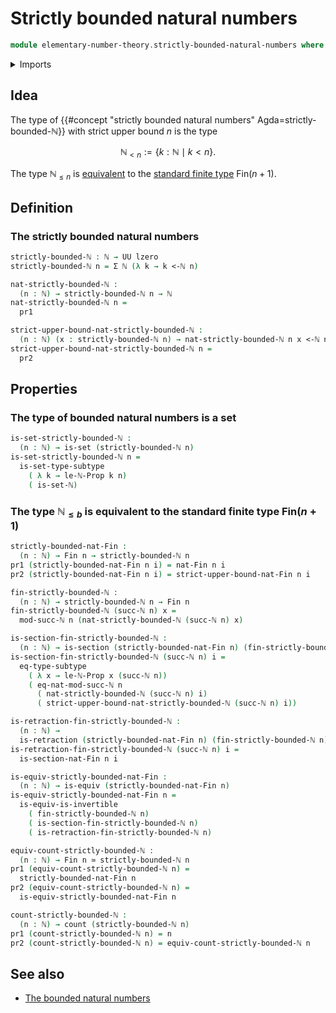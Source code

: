 # Strictly bounded natural numbers

```agda
module elementary-number-theory.strictly-bounded-natural-numbers where
```

<details><summary>Imports</summary>

```agda
open import elementary-number-theory.congruence-natural-numbers
open import elementary-number-theory.equality-natural-numbers
open import elementary-number-theory.modular-arithmetic-standard-finite-types
open import elementary-number-theory.natural-numbers
open import elementary-number-theory.strict-inequality-natural-numbers

open import foundation.dependent-pair-types
open import foundation.equivalences
open import foundation.retractions
open import foundation.sections
open import foundation.sets
open import foundation.subtypes
open import foundation.universe-levels

open import univalent-combinatorics.counting
open import univalent-combinatorics.standard-finite-types
```

</details>

## Idea

The type of {{#concept "strictly bounded natural numbers" Agda=strictly-bounded-ℕ}} with strict upper bound $n$ is the type

$$
  \mathbb{N}_{< n} := \{k : ℕ \mid k < n\}.
$$

The type $\mathbb{N}_{\leq n}$ is [equivalent](foundation-core.equivalences.md) to the [standard finite type](univalent-combinatorics.standard-finite-types.md) $\mathsf{Fin}(n+1)$.

## Definition

### The strictly bounded natural numbers

```agda
strictly-bounded-ℕ : ℕ → UU lzero
strictly-bounded-ℕ n = Σ ℕ (λ k → k <-ℕ n)

nat-strictly-bounded-ℕ :
  (n : ℕ) → strictly-bounded-ℕ n → ℕ
nat-strictly-bounded-ℕ n =
  pr1

strict-upper-bound-nat-strictly-bounded-ℕ :
  (n : ℕ) (x : strictly-bounded-ℕ n) → nat-strictly-bounded-ℕ n x <-ℕ n
strict-upper-bound-nat-strictly-bounded-ℕ n =
  pr2
```

## Properties

### The type of bounded natural numbers is a set

```agda
is-set-strictly-bounded-ℕ :
  (n : ℕ) → is-set (strictly-bounded-ℕ n)
is-set-strictly-bounded-ℕ n =
  is-set-type-subtype
    ( λ k → le-ℕ-Prop k n)
    ( is-set-ℕ)
```

### The type $\mathbb{N}_{\leq b}$ is equivalent to the standard finite type $\mathsf{Fin}(n+1)$

```agda
strictly-bounded-nat-Fin :
  (n : ℕ) → Fin n → strictly-bounded-ℕ n
pr1 (strictly-bounded-nat-Fin n i) = nat-Fin n i
pr2 (strictly-bounded-nat-Fin n i) = strict-upper-bound-nat-Fin n i

fin-strictly-bounded-ℕ :
  (n : ℕ) → strictly-bounded-ℕ n → Fin n
fin-strictly-bounded-ℕ (succ-ℕ n) x =
  mod-succ-ℕ n (nat-strictly-bounded-ℕ (succ-ℕ n) x)

is-section-fin-strictly-bounded-ℕ :
  (n : ℕ) → is-section (strictly-bounded-nat-Fin n) (fin-strictly-bounded-ℕ n)
is-section-fin-strictly-bounded-ℕ (succ-ℕ n) i =
  eq-type-subtype
    ( λ x → le-ℕ-Prop x (succ-ℕ n))
    ( eq-nat-mod-succ-ℕ n
      ( nat-strictly-bounded-ℕ (succ-ℕ n) i)
      ( strict-upper-bound-nat-strictly-bounded-ℕ (succ-ℕ n) i))

is-retraction-fin-strictly-bounded-ℕ :
  (n : ℕ) →
  is-retraction (strictly-bounded-nat-Fin n) (fin-strictly-bounded-ℕ n)
is-retraction-fin-strictly-bounded-ℕ (succ-ℕ n) i =
  is-section-nat-Fin n i

is-equiv-strictly-bounded-nat-Fin :
  (n : ℕ) → is-equiv (strictly-bounded-nat-Fin n)
is-equiv-strictly-bounded-nat-Fin n =
  is-equiv-is-invertible
    ( fin-strictly-bounded-ℕ n)
    ( is-section-fin-strictly-bounded-ℕ n)
    ( is-retraction-fin-strictly-bounded-ℕ n)

equiv-count-strictly-bounded-ℕ :
  (n : ℕ) → Fin n ≃ strictly-bounded-ℕ n
pr1 (equiv-count-strictly-bounded-ℕ n) =
  strictly-bounded-nat-Fin n
pr2 (equiv-count-strictly-bounded-ℕ n) =
  is-equiv-strictly-bounded-nat-Fin n

count-strictly-bounded-ℕ :
  (n : ℕ) → count (strictly-bounded-ℕ n)
pr1 (count-strictly-bounded-ℕ n) = n
pr2 (count-strictly-bounded-ℕ n) = equiv-count-strictly-bounded-ℕ n
```

## See also

- [The bounded natural numbers](elementary-number-theory.bounded-natural-numbers.md)
